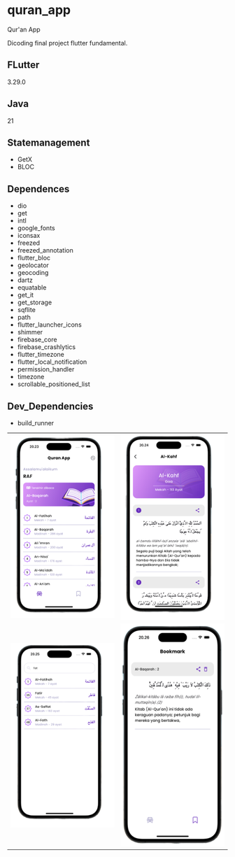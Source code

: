 # quran_app

Qur'an App

Dicoding final project flutter fundamental.

## FLutter 
3.29.0

## Java
21

## Statemanagement

- GetX
- BLOC

## Dependences

- dio
- get
- intl
- google_fonts
- iconsax
- freezed
- freezed_annotation
- flutter_bloc
- geolocator
- geocoding
- dartz
- equatable
- get_it
- get_storage
- sqflite
- path
- flutter_launcher_icons
- shimmer
- firebase_core
- firebase_crashlytics
- flutter_timezone
- flutter_local_notification
- permission_handler
- timezone
- scrollable_positioned_list


## Dev_Dependencies

- build_runner

<table>
    <tr>
        <td>
            <img src="/assets/images/home.png" width="300"/>
        </td>
        <td>
            <img src="/assets/images/detail.png" width="300"/>
        </td>
    </tr>
    <tr>
        <td>
            <img src="/assets/images/search.png" width="300"/>
        </td>
        <td>
            <img src="/assets/images/bookmark_page.png" style="width: 260px; height: 510px;"/>
        </td>
    </tr>
</table>
